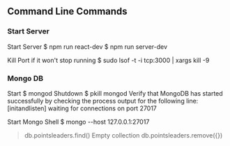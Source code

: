 
## Command Line Commands

### Start Server
Start Server
$ npm run react-dev
$ npm run server-dev

Kill Port if it won't stop running
$ sudo lsof -t -i tcp:3000 | xargs kill -9

### Mongo DB
Start
$ mongod
Shutdown
$ pkill mongod
Verify that MongoDB has started successfully by checking the process output for the following line:
[initandlisten] waiting for connections on port 27017

Start Mongo Shell
$ mongo --host 127.0.0.1:27017

> db.pointsleaders.find()
Empty collection
> db.pointsleaders.remove({})







    
